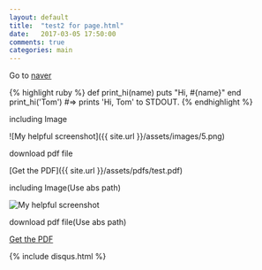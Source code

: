 ```yaml
---
layout: default
title:  "test2 for page.html"
date:   2017-03-05 17:50:00
comments: true
categories: main
---
```


Go to [naver][naver]

{% highlight ruby %}
def print_hi(name)
  puts "Hi, #{name}"
end
print_hi('Tom')
#=> prints 'Hi, Tom' to STDOUT.
{% endhighlight %}

including Image

![My helpful screenshot]({{ site.url }}/assets/images/5.png)


download pdf file

[Get the PDF]({{ site.url }}/assets/pdfs/test.pdf)

including Image(Use abs path)

![My helpful screenshot](https://github.com/ppoasdd/ppoasdd.github.io/tree/master/assets/images/fig5.png)

download pdf file(Use abs path)

[Get the PDF](https://github.com/ppoasdd/ppoasdd.github.io/tree/master/assets/pdfs/test.pdf)

{% include disqus.html %}

[jekyll-gh]: https://github.com/mojombo/jekyll
[jekyll]:    http://jekyllrb.com
[naver]: http://www.naver.com/
